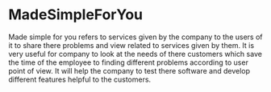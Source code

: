 # MadeSimpleForYou
Made simple for you refers to services given by the company to the users of it to share there problems and view related to services given by them. It is very useful for company to look at the needs of there customers which save the time of the employee to finding different problems according to user point of view. It will help the company to test there software and develop different features helpful to the customers.
